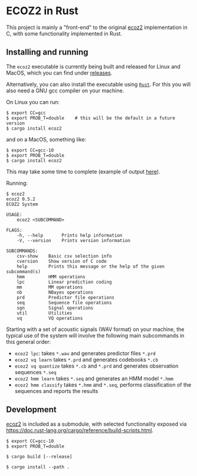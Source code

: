 # ECOZ2 in Rust

This project is mainly a "front-end" to the original
[ecoz2](https://github.com/ecoz2/ecoz2) implementation in C,
with some functionality implemented in Rust.

## Installing and running

The `ecoz2` executable is currently being built and released for
Linux and MacOS, which you can find under
[releases](https://github.com/ecoz2/ecoz2rs/releases).

Alternatively, you can also install the executable using
[`Rust`](https://www.rust-lang.org/tools/install).
For this you will also need a GNU gcc compiler on your machine.

On Linux you can run:

    $ export CC=gcc
    $ export PROB_T=double    # this will be the default in a future version
    $ cargo install ecoz2

and on a MacOS, something like:

    $ export CC=gcc-10
    $ export PROB_T=double
    $ cargo install ecoz2

This may take some time to complete (example of output
[here](https://gist.github.com/carueda/0b4ede3e0152d3d670b0a0f2fc7098ce)).

Running:

    $ ecoz2
    ecoz2 0.5.2
    ECOZ2 System
    
    USAGE:
        ecoz2 <SUBCOMMAND>
    
    FLAGS:
        -h, --help       Prints help information
        -V, --version    Prints version information
    
    SUBCOMMANDS:
        csv-show    Basic csv selection info
        cversion    Show version of C code
        help        Prints this message or the help of the given subcommand(s)
        hmm         HMM operations
        lpc         Linear prediction coding
        mm          MM operations
        nb          NBayes operations
        prd         Predictor file operations
        seq         Sequence file operations
        sgn         Signal operations
        util        Utilities
        vq          VQ operations

Starting with a set of acoustic signals (WAV format) on your machine,
the typical use of the system will involve the following main subcommands
in this general order:

- `ecoz2 lpc`:         takes `*.wav` and generates predictor files `*.prd`
- `ecoz2 vq learn`     takes `*.prd` and generates codebooks `*.cb`
- `ecoz2 vq quantize`  takes `*.cb` and `*.prd` and generates observation sequences `*.seq`
- `ecoz2 hmm learn`    takes `*.seq` and generates an HMM model `*.hmm`
- `ecoz2 hmm classify` takes `*.hmm` and `*.seq`, performs classification
  of the sequences and reports the results


## Development

[ecoz2](https://github.com/ecoz2/ecoz2) is included as a submodule,
with selected functionality exposed via
https://doc.rust-lang.org/cargo/reference/build-scripts.html.

    $ export CC=gcc-10
    $ export PROB_T=double
     
    $ cargo build [--release]
    
    $ cargo install --path .
